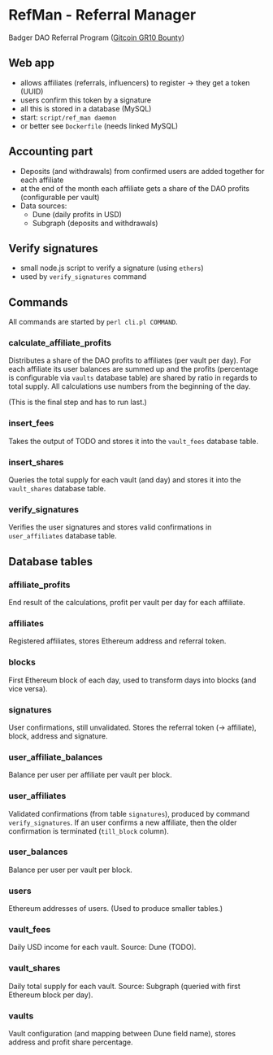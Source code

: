 # RefMan - Referral Manager
Badger DAO Referral Program ([Gitcoin GR10 Bounty](https://gitcoin.co/issue/Badger-Finance/gitcoin/3/100025930))

## Web app

- allows affiliates (referrals, influencers) to register -> they get a token (UUID)
- users confirm this token by a signature
- all this is stored in a database (MySQL)
- start: `script/ref_man daemon`
- or better see `Dockerfile` (needs linked MySQL)

## Accounting part

- Deposits (and withdrawals) from confirmed users are added together for each affiliate
- at the end of the month each affiliate gets a share of the DAO profits (configurable per vault)
- Data sources:
  - Dune (daily profits in USD)
  - Subgraph (deposits and withdrawals)

## Verify signatures

- small node.js script to verify a signature (using `ethers`)
- used by `verify_signatures` command

## Commands

All commands are started by `perl cli.pl COMMAND`.

### calculate_affiliate_profits

Distributes a share of the DAO profits to affiliates (per vault per day). For each affiliate its user balances are summed up and the profits (percentage is configurable via `vaults` database table) are shared by ratio in regards to total supply. All calculations use numbers from the beginning of the day.

(This is the final step and has to run last.)

### insert_fees

Takes the output of TODO and stores it into the `vault_fees` database table.

### insert_shares

Queries the total supply for each vault (and day) and stores it into the `vault_shares` database table.

### verify_signatures

Verifies the user signatures and stores valid confirmations in `user_affiliates` database table.

## Database tables

### affiliate_profits

End result of the calculations, profit per vault per day for each affiliate.

### affiliates

Registered affiliates, stores Ethereum address and referral token.

### blocks

First Ethereum block of each day, used to transform days into blocks (and vice versa).

### signatures

User confirmations, still unvalidated. Stores the referral token (-> affiliate), block, address and signature.

### user_affiliate_balances

Balance per user per affiliate per vault per block.

### user_affiliates

Validated confirmations (from table `signatures`), produced by command `verify_signatures`. If an user confirms a new affiliate, then the older confirmation is terminated (`till_block` column).

### user_balances

Balance per user per vault per block.

### users

Ethereum addresses of users. (Used to produce smaller tables.)

### vault_fees

Daily USD income for each vault. Source: Dune (TODO).

### vault_shares

Daily total supply for each vault. Source: Subgraph (queried with first Ethereum block per day).

### vaults

Vault configuration (and mapping between Dune field name), stores address and profit share percentage.
